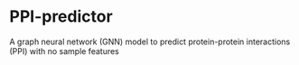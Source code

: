 # PPI-predictor
A graph neural network (GNN) model to predict protein-protein interactions (PPI) with no sample features
